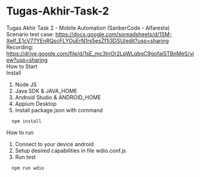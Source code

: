 # Tugas-Akhir-Task-2
Tugas Akhir Task 2 - Mobile Automation (SanberCode - Alfaresta)
<br>
Scenario test case: https://docs.google.com/spreadsheets/d/1SM-Xelf_E1cV77YEnRQscFLYOuErN1rs5esZf1j3DSU/edit?usp=sharing
<br>
Recording: https://drive.google.com/file/d/1sE_mc3tnOr2LpWLqbgC9gofajSTBnMeS/view?usp=sharing
<br>
How to Start
<br>
Install 
1. Node JS
2. Java SDK & JAVA_HOME
3. Android Studio & ANDROID_HOME
4. Appium Desktop
5. Install package.json with command

```
  npm install
```

How to run 
1. Connect to your device android
2. Setup desired capabilities in file wdio.conf.js
3. Run test

```
  npm run wdio
```